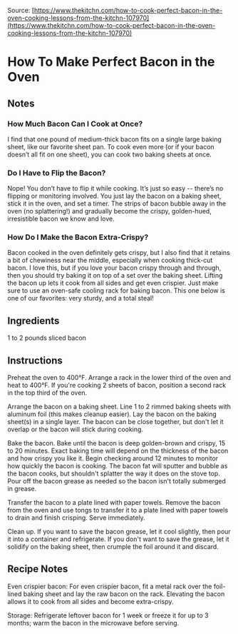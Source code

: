 Source: [https://www.thekitchn.com/how-to-cook-perfect-bacon-in-the-oven-cooking-lessons-from-the-kitchn-107970](https://www.thekitchn.com/how-to-cook-perfect-bacon-in-the-oven-cooking-lessons-from-the-kitchn-107970)

# How To Make Perfect Bacon in the Oven

## Notes

### How Much Bacon Can I Cook at Once?

I find that one pound of medium-thick bacon fits on a single large baking sheet, like our favorite sheet pan. To cook even more (or if your bacon doesn’t all fit on one sheet), you can cook two baking sheets at once.

### Do I Have to Flip the Bacon?

Nope! You don’t have to flip it while cooking. It’s just so easy -- there’s no flipping or monitoring involved. You just lay the bacon on a baking sheet, stick it in the oven, and set a timer. The strips of bacon bubble away in the oven (no splattering!) and gradually become the crispy, golden-hued, irresistible bacon we know and love.

### How Do I Make the Bacon Extra-Crispy?

Bacon cooked in the oven definitely gets crispy, but I also find that it retains a bit of chewiness near the middle, especially when cooking thick-cut bacon. I love this, but if you love your bacon crispy through and through, then you should try baking it on top of a set over the baking sheet. Lifting the bacon up lets it cook from all sides and get even crispier. Just make sure to use an oven-safe cooling rack for baking bacon. This one below is one of our favorites: very sturdy, and a total steal!

## Ingredients

1 to 2 pounds
sliced bacon

## Instructions

Preheat the oven to 400°F. Arrange a rack in the lower third of the oven and heat to 400°F. If you're cooking 2 sheets of bacon, position a second rack in the top third of the oven.

Arrange the bacon on a baking sheet. Line 1 to 2 rimmed baking sheets with aluminum foil (this makes cleanup easier). Lay the bacon on the baking sheet(s) in a single layer. The bacon can be close together, but don't let it overlap or the bacon will stick during cooking.

Bake the bacon. Bake until the bacon is deep golden-brown and crispy, 15 to 20 minutes. Exact baking time will depend on the thickness of the bacon and how crispy you like it. Begin checking around 12 minutes to monitor how quickly the bacon is cooking. The bacon fat will sputter and bubble as the bacon cooks, but shouldn't splatter the way it does on the stove top. Pour off the bacon grease as needed so the bacon isn't totally submerged in grease.

Transfer the bacon to a plate lined with paper towels. Remove the bacon from the oven and use tongs to transfer it to a plate lined with paper towels to drain and finish crisping. Serve immediately.

Clean up. If you want to save the bacon grease, let it cool slightly, then pour it into a container and refrigerate. If you don't want to save the grease, let it solidify on the baking sheet, then crumple the foil around it and discard.

## Recipe Notes

Even crispier bacon: For even crispier bacon, fit a metal rack over the foil-lined baking sheet and lay the raw bacon on the rack. Elevating the bacon allows it to cook from all sides and become extra-crispy.

Storage: Refrigerate leftover bacon for 1 week or freeze it for up to 3 months; warm the bacon in the microwave before serving.
